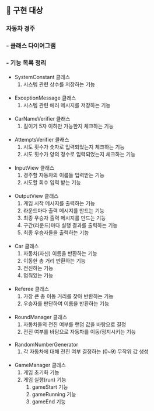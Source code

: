 ## 📝 구현 대상
### 자동차 경주
### - 클래스 다이어그램

### - 기능 목록 정리

- SystemConstant 클래스
    1. 시스템 관련 상수를 저장하는 기능
       <br> <br>
- ExceptionMessage 클래스
    1. 시스템 관련 에러 메시지를 저장하는 기능
       <br><br>
- CarNameVerifier 클래스
    1. 길이기 5자 이하만 가능한지 체크하는 기능
       <br><br>
- AttemptsVerifier 클래스
    1. 시도 횟수가 숫자로 입력되었는지 체크하는 기능
    2. 시도 횟수가 양의 정수로 입력되었는지 체크하는 기능
       <br><br>
- InputView 클래스
    1. 경주할 자동차의 이름들 입력받는 기능
    2. 시도할 회수 입력 받는 기능
       <br><br>
- OutputView 클래스
    1. 게임 시작 메시지를 출력하는 기능
    2. 라운드마다 출력 메시지를 만드는 기능
    3. 최종 우승자 출력 메시지를 만드는 기능
    4. 구간(라운드)마다 실행 결과를 출력하는 기능
    5. 최종 우승자들을 출력하는 기능
       <br><br>
- Car 클래스
    1. 자동차(자신) 이름을 반환하는 기능
    2. 이동한 총 거리 반환하는 기능
    3. 전진하는 기능
    4. 멈춰있는 기능
       <br><br>
- Referee 클래스
    1. 가장 큰 총 이동 거리를 찾아 반환하는 기능
    2. 우승자를 판단하여 이름을 반환하는 기능
       <br><br>
- RoundManager 클래스
    1. 자동차들의 전진 여부를 랜덤 값을 바탕으로 결정
    2. 전진 여부를 바탕으로 자동차를 이동/정지시키는 기능
       <br><br>
- RandomNumberGenerator
    1. 각 자동차에 대해 전진 여부 결정하는 (0~9) 무작위 값 생성
       <br><br>
- GameManager 클래스
    1. 게임 초기화 기능
    2. 게임 실행(run) 기능
        1. gameStart 기능
        2. gameRunning 기능
        3. gameEnd 기능
            <br><br>
